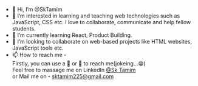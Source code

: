 - 👋 Hi, I’m @SkTamim
- 👀 I’m interested in learning and teaching web technologies such as JavaScript, CSS etc.
I love to collaborate, communicate and help fellow students.
- 🌱 I’m currently learning React, Product Building.
- 💞️ I’m looking to collaborate on web-based projects like HTML websites, JavaScript tools etc.
- 📫 How to reach me - <br>
Firstly, you can use a 🚁 or 🚀 to reach me(jokeing...😁)<br>
Feel free to massage me on LinkedIn <a href="https://www.linkedin.com/in/sktamim/">@Sk Tamim</a><br>
or Mail me on - sktamim225@gmail.com

<!---
SkTamim/SkTamim is a ✨ special ✨ repository because its `README.md` (this file) appears on your GitHub profile.
You can click the Preview link to take a look at your changes.
--->
